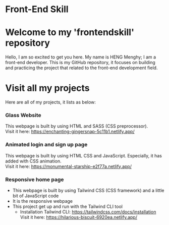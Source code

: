 # Front-End Skill            

# Welcome to my 'frontendskill' repository 
   Hello, I am so excited to get you here. My name is HENG Menghy; I am a front-end developer.
   This is my GitHub repository, it focuses on building and practicing the project that related to the front-end development field.

# Visit all my projects
   Here are all of my projects, it lists as below:
   
   ### Glass Website
   This webpage is built by using HTML and SASS (CSS preprocessor).<br>
   Visit it here: https://enchanting-gingersnap-5c11b1.netlify.app/

   ### Animated login and sign up page
   This webpage is built by using HTML CSS and JavaScript. Especially, it has added with CSS animation.<br>
   Visit it here: https://monumental-starship-e2f77a.netlify.app/

   ### Responsive home page
   - This webpage is built by using Tailwind CSS (CSS framework) and a little bit of JavaScript code
   - It is the responsive webpage
   - This project get up and run with the Tailwind CLI tool
     - Installation Tailwind CLI: https://tailwindcss.com/docs/installation
   Visit it here: https://hilarious-biscuit-6920ea.netlify.app/
  
